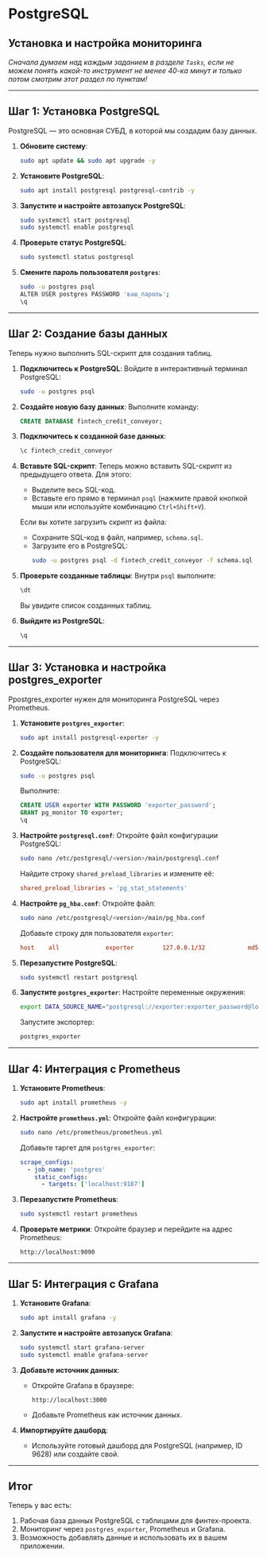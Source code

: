 # PostgreSQL

## Установка и настройка мониторинга

_Сначала думаем над каждым заданием в разделе `Tasks`, если не можем понять какой-то инструмент не менее 40-ка минут и только потом смотрим этот раздел по пунктам!_

---

## **Шаг 1: Установка PostgreSQL**
PostgreSQL — это основная СУБД, в которой мы создадим базу данных.

1. **Обновите систему**:
   ```bash
   sudo apt update && sudo apt upgrade -y
   ```

2. **Установите PostgreSQL**:
   ```bash
   sudo apt install postgresql postgresql-contrib -y
   ```

3. **Запустите и настройте автозапуск PostgreSQL**:
   ```bash
   sudo systemctl start postgresql
   sudo systemctl enable postgresql
   ```

4. **Проверьте статус PostgreSQL**:
   ```bash
   sudo systemctl status postgresql
   ```

5. **Смените пароль пользователя `postgres`**:
   ```bash
   sudo -u postgres psql
   ALTER USER postgres PASSWORD 'ваш_пароль';
   \q
   ```

---

## **Шаг 2: Создание базы данных**
Теперь нужно выполнить SQL-скрипт для создания таблиц.

1. **Подключитесь к PostgreSQL**:
   Войдите в интерактивный терминал PostgreSQL:
   ```bash
   sudo -u postgres psql
   ```

2. **Создайте новую базу данных**:
   Выполните команду:
   ```sql
   CREATE DATABASE fintech_credit_conveyor;
   ```

3. **Подключитесь к созданной базе данных**:
   ```sql
   \c fintech_credit_conveyor
   ```

4. **Вставьте SQL-скрипт**:
   Теперь можно вставить SQL-скрипт из предыдущего ответа. Для этого:
   - Выделите весь SQL-код.
   - Вставьте его прямо в терминал `psql` (нажмите правой кнопкой мыши или используйте комбинацию `Ctrl+Shift+V`).

   Если вы хотите загрузить скрипт из файла:
   - Сохраните SQL-код в файл, например, `schema.sql`.
   - Загрузите его в PostgreSQL:
     ```bash
     sudo -u postgres psql -d fintech_credit_conveyor -f schema.sql
     ```

5. **Проверьте созданные таблицы**:
   Внутри `psql` выполните:
   ```sql
   \dt
   ```
   Вы увидите список созданных таблиц.

6. **Выйдите из PostgreSQL**:
   ```sql
   \q
   ```

---

## **Шаг 3: Установка и настройка postgres_exporter**
Ppostgres_exporter нужен для мониторинга PostgreSQL через Prometheus.

1. **Установите `postgres_exporter`**:
   ```bash
   sudo apt install postgresql-exporter -y
   ```

2. **Создайте пользователя для мониторинга**:
   Подключитесь к PostgreSQL:
   ```bash
   sudo -u postgres psql
   ```
   Выполните:
   ```sql
   CREATE USER exporter WITH PASSWORD 'exporter_password';
   GRANT pg_monitor TO exporter;
   \q
   ```

3. **Настройте `postgresql.conf`**:
   Откройте файл конфигурации PostgreSQL:
   ```bash
   sudo nano /etc/postgresql/<version>/main/postgresql.conf
   ```
   Найдите строку `shared_preload_libraries` и измените её:
   ```conf
   shared_preload_libraries = 'pg_stat_statements'
   ```

4. **Настройте `pg_hba.conf`**:
   Откройте файл:
   ```bash
   sudo nano /etc/postgresql/<version>/main/pg_hba.conf
   ```
   Добавьте строку для пользователя `exporter`:
   ```conf
   host    all             exporter        127.0.0.1/32            md5
   ```

5. **Перезапустите PostgreSQL**:
   ```bash
   sudo systemctl restart postgresql
   ```

6. **Запустите `postgres_exporter`**:
   Настройте переменные окружения:
   ```bash
   export DATA_SOURCE_NAME="postgresql://exporter:exporter_password@localhost:5432/fintech_credit_conveyor?sslmode=disable"
   ```
   Запустите экспортер:
   ```bash
   postgres_exporter
   ```

---

## **Шаг 4: Интеграция с Prometheus**
1. **Установите Prometheus**:
   ```bash
   sudo apt install prometheus -y
   ```

2. **Настройте `prometheus.yml`**:
   Откройте файл конфигурации:
   ```bash
   sudo nano /etc/prometheus/prometheus.yml
   ```
   Добавьте таргет для `postgres_exporter`:
   ```yaml
   scrape_configs:
     - job_name: 'postgres'
       static_configs:
         - targets: ['localhost:9187']
   ```

3. **Перезапустите Prometheus**:
   ```bash
   sudo systemctl restart prometheus
   ```

4. **Проверьте метрики**:
   Откройте браузер и перейдите на адрес Prometheus:
   ```
   http://localhost:9090
   ```

---

## **Шаг 5: Интеграция с Grafana**
1. **Установите Grafana**:
   ```bash
   sudo apt install grafana -y
   ```

2. **Запустите и настройте автозапуск Grafana**:
   ```bash
   sudo systemctl start grafana-server
   sudo systemctl enable grafana-server
   ```

3. **Добавьте источник данных**:
   - Откройте Grafana в браузере:
     ```
     http://localhost:3000
     ```
   - Добавьте Prometheus как источник данных.

4. **Импортируйте дашборд**:
   - Используйте готовый дашборд для PostgreSQL (например, ID 9628) или создайте свой.

---

## **Итог**
Теперь у вас есть:
1. Рабочая база данных PostgreSQL с таблицами для финтех-проекта.
2. Мониторинг через `postgres_exporter`, Prometheus и Grafana.
3. Возможность добавлять данные и использовать их в вашем приложении.
